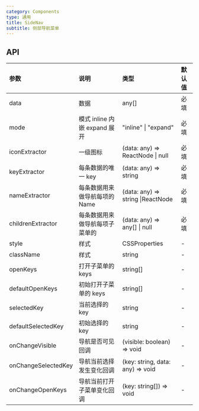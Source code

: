 ```yaml
---
category: Components
type: 通用
title: SideNav
subtitle: 侧部导航菜单
---
```


## API

| 参数                | 说明                           | 类型                                          | 默认值 |
| :------------------ | :----------------------------- | :-------------------------------------------- | :----- |
| data                | 数据                           | any[]                                         | 必填   |
| mode                | 模式 inline 内嵌 expand 展开   | "inline" \| "expand"                          | 必填   |
| iconExtractor       | 一级图标                       | (data: any) => ReactNode \| null | 必填   |
| keyExtractor        | 每条数据的唯一 key             | (data: any) => string                         | 必填   |
| nameExtractor       | 每条数据用来做导航每项的 Name  | (data: any) => string \|ReactNode                        | 必填   |
| childrenExtractor   | 每条数据用来做导航每项子菜单的 | (data: any) => any[] \| null     | 必填   |
| style               | 样式                           | CSSProperties                                 | -      |
| className           | 样式                           | string                                        | -      |
| openKeys            | 打开子菜单的 keys              | string[]                                      | -      |
| defaultOpenKeys     | 初始打开子菜单的 keys          | string[]                                      | -      |
| selectedKey         | 当前选择的 key                 | string                                        | -      |
| defaultSelectedKey  | 初始选择的 key                 | string                                        | -      |
| onChangeVisible     | 导航是否可见回调               | (visible: boolean) => void                    | -      |
| onChangeSelectedKey | 导航当前选择发生变化回调       | (key: string, data: any) => void              | -      |
| onChangeOpenKeys    | 导航当前打开子菜单变化回调     | (key: string[]) => void                       | -      |
